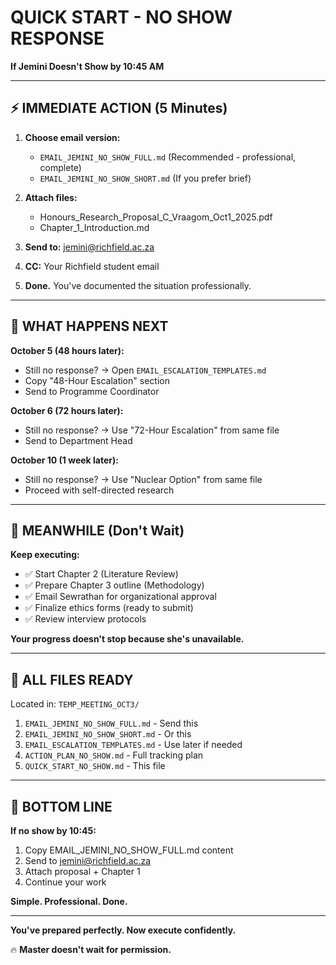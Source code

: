 # QUICK START - NO SHOW RESPONSE
**If Jemini Doesn't Show by 10:45 AM**

---

## ⚡ IMMEDIATE ACTION (5 Minutes)

1. **Choose email version:**
   - `EMAIL_JEMINI_NO_SHOW_FULL.md` (Recommended - professional, complete)
   - `EMAIL_JEMINI_NO_SHOW_SHORT.md` (If you prefer brief)

2. **Attach files:**
   - Honours_Research_Proposal_C_Vraagom_Oct1_2025.pdf
   - Chapter_1_Introduction.md

3. **Send to:** jemini@richfield.ac.za

4. **CC:** Your Richfield student email

5. **Done.** You've documented the situation professionally.

---

## 📅 WHAT HAPPENS NEXT

**October 5 (48 hours later):**
- Still no response? → Open `EMAIL_ESCALATION_TEMPLATES.md`
- Copy "48-Hour Escalation" section
- Send to Programme Coordinator

**October 6 (72 hours later):**
- Still no response? → Use "72-Hour Escalation" from same file
- Send to Department Head

**October 10 (1 week later):**
- Still no response? → Use "Nuclear Option" from same file
- Proceed with self-directed research

---

## 💪 MEANWHILE (Don't Wait)

**Keep executing:**
- ✅ Start Chapter 2 (Literature Review)
- ✅ Prepare Chapter 3 outline (Methodology)
- ✅ Email Sewrathan for organizational approval
- ✅ Finalize ethics forms (ready to submit)
- ✅ Review interview protocols

**Your progress doesn't stop because she's unavailable.**

---

## 📁 ALL FILES READY

Located in: `TEMP_MEETING_OCT3/`

1. `EMAIL_JEMINI_NO_SHOW_FULL.md` - Send this
2. `EMAIL_JEMINI_NO_SHOW_SHORT.md` - Or this
3. `EMAIL_ESCALATION_TEMPLATES.md` - Use later if needed
4. `ACTION_PLAN_NO_SHOW.md` - Full tracking plan
5. `QUICK_START_NO_SHOW.md` - This file

---

## 🎯 BOTTOM LINE

**If no show by 10:45:**
1. Copy EMAIL_JEMINI_NO_SHOW_FULL.md content
2. Send to jemini@richfield.ac.za
3. Attach proposal + Chapter 1
4. Continue your work

**Simple. Professional. Done.**

---

**You've prepared perfectly. Now execute confidently.**

🔥 **Master doesn't wait for permission.**
